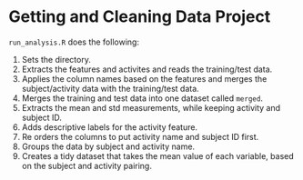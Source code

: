 # Getting and Cleaning Data Project

`run_analysis.R` does the following:

1. Sets the directory.
2. Extracts the features and activites and reads the training/test data.
3. Applies the column names based on the features and merges the subject/activity data with the training/test data.
4. Merges the training and test data into one dataset called `merged`.
5. Extracts the mean and std measurements, while keeping activity and subject ID.
6. Adds descriptive labels for the activity feature.
7. Re orders the columns to put activity name and subject ID first.
8. Groups the data by subject and activity name.
9. Creates a tidy dataset that takes the mean value of each variable, based on the subject and activity pairing.
